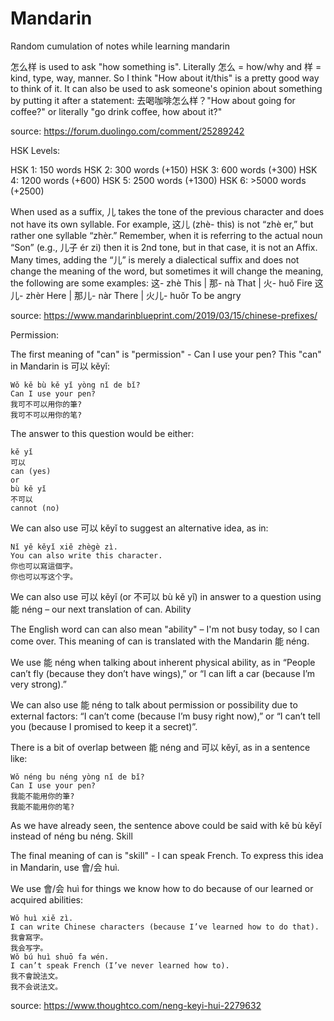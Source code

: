 # Mandarin
Random cumulation of notes while learning mandarin

怎么样 is used to ask "how something is". Literally 怎么 = how/why and 样 = kind, type, way, manner. So I think "How about it/this" is a pretty good way to think of it. It can also be used to ask someone's opinion about something by putting it after a statement: 去喝咖啡怎么样？"How about going for coffee?" or literally "go drink coffee, how about it?"

source: https://forum.duolingo.com/comment/25289242

HSK Levels:

HSK 1: 150 words
HSK 2: 300 words (+150)
HSK 3: 600 words (+300)
HSK 4: 1200 words (+600)
HSK 5: 2500 words (+1300)
HSK 6: >5000 words (+2500)

When used as a suffix, 儿 takes the tone of the previous character and does not have its own syllable. For example, 这儿 (zhè- this) is not “zhè er,” but rather one syllable “zhèr.” Remember, when it is referring to the actual noun “Son” (e.g., 儿子 ér zi) then it is 2nd tone, but in that case, it is not an Affix. Many times, adding the “儿” is merely a dialectical suffix and does not change the meaning of the word, but sometimes it will change the meaning, the following are some examples:
这- zhè This | 那- nà That | 火- huǒ Fire
这儿- zhèr Here | 那儿- nàr There | 火儿- huǒr To be angry

source: https://www.mandarinblueprint.com/2019/03/15/chinese-prefixes/

Permission:

The first meaning of "can" is "permission" - Can I use your pen? This "can" in Mandarin is 可以 kěyǐ:

    Wǒ kě bù kě yǐ yòng nǐ de bǐ?
    Can I use your pen?
    我可不可以用你的筆?
    我可不可以用你的笔?

The answer to this question would be either:

    kě yǐ
    可以
    can (yes)
    or
    bù kě yǐ
    不可以
    cannot (no)

We can also use 可以 kěyǐ to suggest an alternative idea, as in:

    Nǐ yě kěyǐ xiě zhègè zì.
    You can also write this character.
    你也可以寫這個字｡
    你也可以写这个字｡

We can also use 可以 kěyǐ (or 不可以 bù kě yǐ) in answer to a question using 能 néng – our next translation of can.
Ability

The English word can can also mean "ability" – I'm not busy today, so I can come over. This meaning of can is translated with the Mandarin 能 néng.

We use 能 néng when talking about inherent physical ability, as in “People can’t fly (because they don’t have wings),” or “I can lift a car (because I’m very strong).”

We can also use 能 néng to talk about permission or possibility due to external factors: “I can’t come (because I’m busy right now),” or “I can’t tell you (because I promised to keep it a secret)”.

There is a bit of overlap between 能 néng and 可以 kěyǐ, as in a sentence like:

    Wǒ néng bu néng yòng nǐ de bǐ?
    Can I use your pen?
    我能不能用你的筆?
    我能不能用你的笔?

As we have already seen, the sentence above could be said with kě bù kěyǐ instead of néng bu néng.
Skill

The final meaning of can is "skill" - I can speak French. To express this idea in Mandarin, use 會/会 huì.

We use 會/会 huì for things we know how to do because of our learned or acquired abilities:

    Wǒ huì xiě zì.
    I can write Chinese characters (because I’ve learned how to do that).
    我會寫字｡
    我会写字｡
    Wǒ bú huì shuō fa wén.
    I can’t speak French (I’ve never learned how to).
    我不會說法文｡
    我不会说法文｡

source: https://www.thoughtco.com/neng-keyi-hui-2279632
